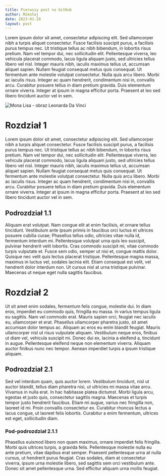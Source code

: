 ```yaml
---
title: Pierwszy post na GitHub
author: Mikołaj
date: 2023-01-20
layout: post
---
```


Lorem ipsum dolor sit amet, consectetur adipiscing elit. Sed ullamcorper nibh a turpis aliquet consectetur. Fusce facilisis suscipit purus, a facilisis purus tempus nec. Ut tristique tellus ac nibh bibendum, in lobortis risus pretium. Nam vel tempor dui, nec sollicitudin elit. Pellentesque viverra, leo vehicula placerat commodo, lacus ligula aliquam justo, sed ultricies tellus libero vel nisl. Integer mauris nibh, iaculis maximus tellus ut, accumsan aliquet sapien. Nullam feugiat consequat metus quis consequat. Ut fermentum ante molestie volutpat consectetur. Nulla quis arcu libero. Morbi ac iaculis risus. Integer ac quam hendrerit, condimentum nisi in, convallis arcu. Curabitur posuere tellus in diam pretium gravida. Duis elementum ornare viverra. Integer at ipsum in magna efficitur porta. Praesent at leo sed libero tincidunt auctor vel in sem.

![Mona Lisa - obraz Leonarda Da Vinci](https://upload.wikimedia.org/wikipedia/commons/thumb/e/ec/Mona_Lisa%2C_by_Leonardo_da_Vinci%2C_from_C2RMF_retouched.jpg/322px-Mona_Lisa%2C_by_Leonardo_da_Vinci%2C_from_C2RMF_retouched.jpg)

# Rozdział 1

Lorem ipsum dolor sit amet, consectetur adipiscing elit. Sed ullamcorper nibh a turpis aliquet consectetur. Fusce facilisis suscipit purus, a facilisis purus tempus nec. Ut tristique tellus ac nibh bibendum, in lobortis risus pretium. Nam vel tempor dui, nec sollicitudin elit. Pellentesque viverra, leo vehicula placerat commodo, lacus ligula aliquam justo, sed ultricies tellus libero vel nisl. Integer mauris nibh, iaculis maximus tellus ut, accumsan aliquet sapien. Nullam feugiat consequat metus quis consequat. Ut fermentum ante molestie volutpat consectetur. Nulla quis arcu libero. Morbi ac iaculis risus. Integer ac quam hendrerit, condimentum nisi in, convallis arcu. Curabitur posuere tellus in diam pretium gravida. Duis elementum ornare viverra. Integer at ipsum in magna efficitur porta. Praesent at leo sed libero tincidunt auctor vel in sem.

## Podrozdział 1.1

Aliquam erat volutpat. Nam congue elit at enim facilisis, et ornare tellus tincidunt. Vestibulum ante ipsum primis in faucibus orci luctus et ultrices posuere cubilia curae; Phasellus tellus odio, ultricies vitae nulla id, fermentum interdum mi. Pellentesque volutpat urna quis leo suscipit, pulvinar hendrerit velit lobortis. Cras commodo suscipit mi, vitae commodo turpis vulputate et. Fusce sem odio, semper ut nisi et, congue mattis dolor. Quisque nec velit quis lectus placerat tristique. Pellentesque magna massa, maximus in luctus vel, sodales lacinia elit. Etiam consequat est velit, vel hendrerit dolor interdum non. Ut cursus nisl at urna tristique pulvinar. Maecenas ut neque eget nulla sagittis faucibus.

# Rozdział 2

Ut sit amet enim sodales, fermentum felis congue, molestie dui. In diam eros, imperdiet eu commodo quis, fringilla eu massa. In varius tempus ligula eu sagittis. Nam vel commodo erat. Mauris sapien orci, feugiat nec iaculis eu, ullamcorper et erat. Phasellus ullamcorper pharetra justo, sit amet accumsan dolor tempus ac. Aliquam ac eros eu enim blandit feugiat. Mauris ullamcorper nisl ut risus vulputate aliquam. Vestibulum neque eros, finibus ut diam vel, vehicula suscipit mi. Donec dui ex, lacinia a eleifend a, tincidunt in augue. Pellentesque eleifend neque non elementum viverra. Aliquam auctor finibus nunc nec tempor. Aenean imperdiet turpis a ipsum tristique aliquam.

## Podrozdział 2.1

Sed vel interdum quam, quis auctor lorem. Vestibulum tincidunt, nisl ut auctor blandit, tellus diam pharetra nisi, ut ultricies mi massa vitae arcu. Vivamus in nulla erat. In hac habitasse platea dictumst. Morbi ligula arcu, egestas et justo quis, consectetur sagittis magna. Maecenas et turpis tempor justo hendrerit faucibus. Etiam mi augue, varius nec fringilla non, laoreet id mi. Proin convallis consectetur ex. Curabitur rhoncus lectus a lacus congue, ut laoreet felis lobortis. Curabitur a enim fermentum, ultrices est eget, sollicitudin diam.

### Pod-podrozdział 2.1.1

Phasellus euismod libero non quam maximus, ornare imperdiet felis fringilla. Morbi quis ultrices turpis, a gravida felis. Pellentesque molestie nulla eu ante pretium, vitae dapibus erat semper. Praesent pellentesque urna at nulla cursus, ut hendrerit purus feugiat. Cras sodales, diam at consectetur viverra, ipsum urna molestie libero, sed sagittis sem orci vestibulum ante. Donec sit amet pellentesque urna. Sed efficitur aliquam urna mollis feugiat. 
